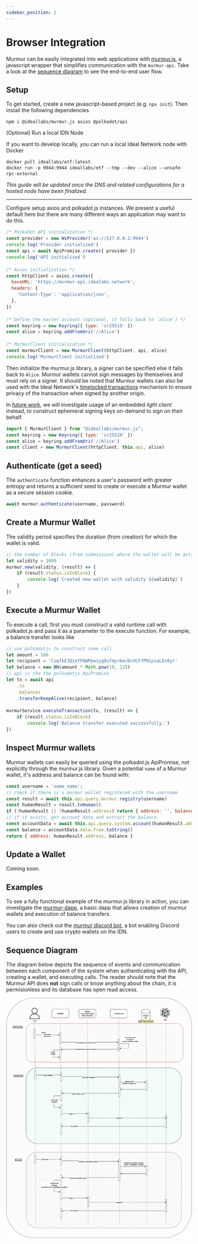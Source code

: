 ```yaml
---
sidebar_position: 2
---
```


# Browser Integration

Murmur can be easily integrated into web applications with [murmur.js](https://github.com/ideal-lab5/murmur.js), a javascript wrapper that simplifies communication with the `murmur-api`. Take a look at the [sequence diagram](#sequence-diagram) to see the end-to-end user flow.

## Setup
To get started, create a new javascript-based project (e.g. `npx init`). Then install the following dependencies

```shell
npm i @ideallabs/murmur.js axios @polkadot/api
```

(Optional) Run a local IDN Node

If you want to develop locally, you can run a local Ideal Network node with Docker

``` shell
docker pull ideallabs/etf:latest
docker run -p 9944:9944 ideallabs/etf --tmp --dev --alice --unsafe-rpc-external
```

*This guide will be updated once the DNS and related configurations for a hosted node have been finalized.*

---

Configure setup axios and polkadot.js instances. We present a useful default here but there are many different ways an application may want to do this.

``` js
/* Polkadot API initialization */
const provider = new WsProvider('ws://127.0.0.1:9944')
console.log('Provider initialized')
const api = await ApiPromise.create({ provider })
console.log('API initialized')

/* Axios initialization */
const httpClient = axios.create({
  baseURL: 'https://murmur-api.idealabs.network',
  headers: {
    'Content-Type': 'application/json',
  },
})

/* Define the master account (optional, it falls back to `alice`) */
const keyring = new Keyring({ type: 'sr25519' })
const alice = keyring.addFromUri('//Alice')

/* MurmurClient initialization */
const murmurClient = new MurmurClient(httpClient, api, alice)
console.log('MurmurClient initialized')
```

Then initialize the murmur.js library, a signer can be specified else it falls back to `Alice`. Murmur wallets cannot sign messages by themselves and must rely on a signer. It should be noted that Murmur wallets can also be used with the Ideal Network's [timelocked transactions](https://docs.idealabs.network) mechanism to ensure privacy of the transaction when signed by another origin.

In [future work](../learn/protocol#future-work), we will investigate usage of an embedded *light client* instead, to construct ephemeral signing keys on-demand to sign on their behalf.

```js
import { MurmurClient } from "@ideallabs/murmur.js";
const keyring = new Keyring({ type: 'sr25519' })
const alice = keyring.addFromUri('//Alice')
const client = new MurmurClient(httpClient, this.api, alice)
```

## Authenticate (get a seed)

The `authenticate` function enhances a user's password with greater entropy and returns a sufficient seed to create or execute a Murmur wallet as a secure session cookie.

``` js
await murmur.authenticate(username, password)
```

## Create a Murmur Wallet

The validity period specifies the duration (from creation) for which the wallet is valid. 

``` js
// the number of blocks (from submission) where the wallet will be active
let validity = 1000
murmur.new(validity, (result) => {
    if (result.status.isInBlock) {
        console.log(`Created new wallet with validity ${validity}`)
    }
})
```

## Execute a Murmur Wallet

To execute a call, first you must construct a valid runtime call with polkadot.js and pass it as a parameter to the execute function. For example, a balance transfer looks like

``` js
// use polkadotjs to construct some call
let amount = 100
let recipient = 'CuqfkE3QieYPAWPpwiygDufmyrKecDcVCF7PN1psaLEn8yr'
let balance = new BN(amount * Math.pow(10, 12))
// api is the the polkadotjs ApiPromise
let tx = await api
    .tx
    .balances
    .transferKeepAlive(recipient, balance)

murmurService.executeTransaction(tx, (result) => {
    if (result.status.isInBlock) 
        console.log('Balance transfer executed successfully.')
})
```

## Inspect Murmur wallets

Murmur wallets can easily be queried using the polkadot.js ApiPromise, not explicitly through the murmur.js library. Given a potential `name` of a Murmur wallet, it's address and balance can be found with:

``` js
const username = 'some_name';
// check if there is a murmur wallet registered with the username
const result = await this.api.query.murmur.registry(username)
const humanResult = result.toHuman()
if (!humanResult || !humanResult.address) return { address: '', balance: '' }
// if it exists, get account data and extract the balance
const accountData = await this.api.query.system.account(humanResult.address)
const balance = accountData.data.free.toString()
return { address: humanResult.address, balance }
```

## Update a Wallet 

Coming soon.

## Examples

To see a fully functional example of the murmur.js library in action, you can investigate the [murmur-dapp](https://github.com/ideal-lab5/murmur-dapp), a basic dapp that allows creation of murmur wallets and execution of balance transfers.

You can also check out the [murmur discord bot](./discord.md), a bot enabling Discord users to create and use crypto wallets on the IDN.

## Sequence Diagram

The diagram below depicts the sequence of events and communication between each component of the system when authenticating with the API, creating a wallet, and executing calls. The reader should note that the Murmur API does **not** sign calls or know anything about the chain, it is permisionless and its database has open read access.

![sequence_diagram](../../assets/murmur_seq_diagram.drawio.png)
